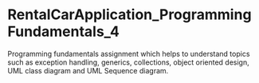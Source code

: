 # RentalCarApplication_ProgrammingFundamentals_4
Programming fundamentals assignment which helps to understand topics such as exception handling, generics, collections, object oriented design, UML class diagram and UML Sequence diagram.
